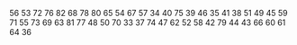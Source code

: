 56 53 72 76 82 68 78 80 65 54 67 57 34 40 75 39 46 35 41 38 51 49 45 59 71 55 73 69 63 81 77 48 50 70 33 37 74 47 62 52 58 42 79 44 43 66 60 61 64 36 